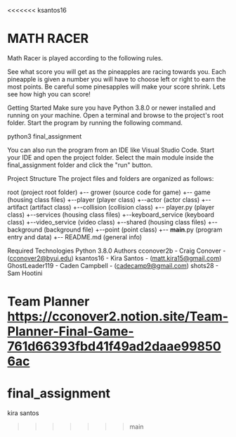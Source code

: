 <<<<<<< ksantos16
# MATH RACER

Math Racer is played according to the following rules.

See what score you will get as the pineapples are racing towards you. Each pineapple is given a number you will have to choose left or right to earn  the most points. Be careful some pinesapples will make your score shrink. Lets see how high you can score! 


Getting Started
Make sure you have Python 3.8.0 or newer installed and running on your machine. Open a terminal and browse to the project's root folder. Start the program by running the following command.

python3 final_assignment

You can also run the program from an IDE like Visual Studio Code. Start your IDE and open the project folder. Select the main module inside the final_assignment folder and click the "run" button.

Project Structure
The project files and folders are organized as follows:

root                        (project root folder)
+-- grower                   (source code for game)
  +-- game              (housing class files)
    +--player                   (player class)
    +--actor                    (actor class)
    +--artifact              (artifact class)
    +--collision            (collision class) 
    +-- player.py              (player class) 
+--services             (housing class files)
    +--keyboard_service      (keyboard class)
    +--video_service            (video class) 
+--shared               (housing class files)
    +--background           (background file)
    +--point                    (point class) 
  +-- __main__.py    (program entry and data)
+-- README.md                  (general info)

Required Technologies
Python 3.8.0
Authors
cconover2b - Craig Conover - (cconover2@byui.edu)
ksantos16 - Kira Santos - (matt.kira15@gmail.com)
GhostLeader119 - Caden Campbell - (cadecamp9@gmail.com)
shots28 - Sam Hootini


Team Planner
https://cconover2.notion.site/Team-Planner-Final-Game-761d66393fbd41f49ad2daae998506ac
=======
# final_assignment
kira santos
>>>>>>> main
